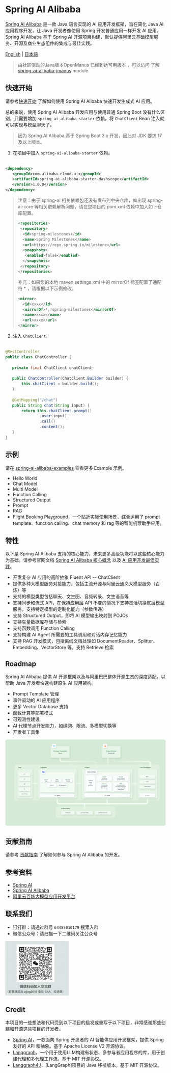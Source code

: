 # Spring AI Alibaba

[Spring AI Alibaba](https://java2ai.com) 是一款 Java 语言实现的 AI 应用开发框架，旨在简化 Java AI 应用程序开发，让 Java
开发者像使用 Spring 开发普通应用一样开发 AI 应用。Spring AI Alibaba 基于 Spring AI
开源项目构建，默认提供阿里云基础模型服务、开源及商业生态组件的集成与最佳实践。

[English](./README.md) | [日本語](./README-ja.md)

> 由社区驱动的Java版本OpenManus 已经到达可用版本 ，可以访问 了解 [spring-ai-alibaba-jmanus](./spring-ai-alibaba-jmanus)
> module.

## 快速开始

请参考[快速开始](https://java2ai.com/docs/dev/get-started/) 了解如何使用 Spring AI Alibaba 快速开发生成式 AI 应用。

总的来说，使用 Spring AI Alibaba 开发应用与使用普通 Spring Boot 没有什么区别，只需要增加 `spring-ai-alibaba-starter` 依赖，将
`ChatClient` Bean 注入就可以实现与模型聊天了。

> 因为 Spring AI Alibaba 基于 Spring Boot 3.x 开发，因此对 JDK 要求 17 及以上版本。

1. 在项目中加入 `spring-ai-alibaba-starter` 依赖。

 ```xml

<dependency>
    <groupId>com.alibaba.cloud.ai</groupId>
    <artifactId>spring-ai-alibaba-starter-dashscope</artifactId>
    <version>1.0.0</version>
</dependency>
 ```

> 注意：由于 spring-ai 相关依赖包还没有发布到中央仓库，如出现 spring-ai-core 等相关依赖解析问题，请在您项目的 pom.xml
> 依赖中加入如下仓库配置。
>
> ```xml
 > <repositories>
 >  <repository>
 >   <id>spring-milestones</id>
 >   <name>Spring Milestones</name>
 >   <url>https://repo.spring.io/milestone</url>
 >   <snapshots>
 >    <enabled>false</enabled>
 >   </snapshots>
 >  </repository>
 > </repositories>
 > ```
>
> 补充：如果您的本地 maven settings.xml 中的 mirrorOf 标签配置了通配符 * ，请根据以下示例修改。
>
> ```xml
 > <mirror>
 >   <id>xxxx</id>
 >   <mirrorOf>*,!spring-milestones</mirrorOf>
 >   <name>xxxx</name>
 >   <url>xxxx</url>
 > </mirror>
 > ```

2. 注入 `ChatClient`。

 ```java

@RestController
public class ChatController {

	private final ChatClient chatClient;

	public ChatController(ChatClient.Builder builder) {
		this.chatClient = builder.build();
	}

	@GetMapping("/chat")
	public String chat(String input) {
		return this.chatClient.prompt()
				.user(input)
				.call()
				.content();
	}
}
 ```

## 示例

请在 [spring-ai-alibaba-examples](https://github.com/springaialibaba/spring-ai-alibaba-examples) 查看更多 Example 示例。

* Hello World
* Chat Model
* Multi Model
* Function Calling
* Structured Output
* Prompt
* RAG
* Flight Booking Playground，一个贴近实际使用场景，综合运用了 prompt template、function calling、chat memory 和 rag
  等的智能机票助手应用。

## 特性

以下是 Spring AI Alibaba
支持的核心能力，未来更多高级功能将以这些核心能力为基础。请参考官网文档 [Spring AI Alibaba 核心概念](https://java2ai.com/docs/dev/concepts/)
以及 [AI 应用开发最佳实践](https://java2ai.com/docs/dev/practices/playground-flight-booking/)。

* 开发复杂 AI 应用的高阶抽象 Fluent API -- ChatClient
* 提供多种大模型服务对接能力，包括主流开源与阿里云通义大模型服务（百炼）等
* 支持的模型类型包括聊天、文生图、音频转录、文生语音等
* 支持同步和流式 API，在保持应用层 API 不变的情况下支持灵活切换底层模型服务，支持特定模型的定制化能力（参数传递）
* 支持 Structured Output，即将 AI 模型输出映射到 POJOs
* 支持矢量数据库存储与检索
* 支持函数调用 Function Calling
* 支持构建 AI Agent 所需要的工具调用和对话内存记忆能力
* 支持 RAG 开发模式，包括离线文档处理如 DocumentReader、Splitter、Embedding、VectorStore 等，支持 Retrieve 检索

## Roadmap

Spring AI Alibaba 提供 AI 开源框架以及与阿里巴巴整体开源生态的深度适配，以帮助 Java 开发者快速构建原生 AI 应用架构。

* Prompt Template 管理
* 事件驱动的 AI 应用程序
* 更多 Vector Database 支持
* 函数计算等部署模式
* 可观测性建设
* AI 代理节点开发能力，如绿网、限流、多模型切换等
* 开发者工具集

![ai-native-architecture](./docs/imgs/spring-ai-alibaba-arch.png)

## 贡献指南

请参考 [贡献指南](./CONTRIBUTING.md) 了解如何参与 Spring AI Alibaba 的开发。

## 参考资料

* [Spring AI](https://docs.spring.io/spring-ai/reference/index.html)
* [Spring AI Alibaba](https://java2ai.com/docs/dev/overview/)
* [阿里云百炼大模型应用开发平台](https://help.aliyun.com/zh/model-studio/getting-started/what-is-model-studio/)

## 联系我们

* 钉钉群：请通过群号 `64485010179` 搜索入群
* 微信公众号：请扫描一下二维码关注公众号

<img src="./docs/imgs/wechat-account.png" style="max-width:200px;"/>

## Credit

本项目的一些想法和代码受到以下项目的启发或重写于以下项目，非常感谢那些创建和开源这些项目的开发者。

* [Spring AI](https://github.com/spring-projects/spring-ai)，一款面向 Spring 开发者的 AI 智能体应用开发框架，提供 Spring
  友好的 API 和抽象。基于 Apache License V2 开源协议。
* [Langgraph](https://github.com/langchain-ai/langgraph)，一个用于使用LLM构建有状态、多参与者应用程序的库，用于创建代理和多代理工作流。基于
  MIT 开源协议。
* [Langgraph4J](https://github.com/bsorrentino/langgraph4j)，[LangGraph]项目的 Java 移植版本。基于 MIT 开源协议。
